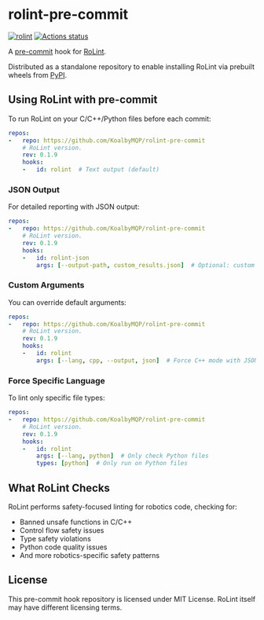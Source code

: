 # rolint-pre-commit

[![rolint](https://img.shields.io/pypi/v/rolint.svg)](https://pypi.python.org/pypi/rolint)
[![Actions status](https://github.com/KoalbyMQP/rolint-pre-commit/workflows/main/badge.svg)](https://github.com/KoalbyMQP/rolint-pre-commit/actions)

A [pre-commit](https://pre-commit.com/) hook for [RoLint](https://github.com/KoalbyMQP/Tools/tree/main/RoLint).

Distributed as a standalone repository to enable installing RoLint via prebuilt wheels from [PyPI](https://pypi.org/project/rolint/).

## Using RoLint with pre-commit

To run RoLint on your C/C++/Python files before each commit:

```yaml
repos:
-   repo: https://github.com/KoalbyMQP/rolint-pre-commit
    # RoLint version.
    rev: 0.1.9
    hooks:
    -   id: rolint  # Text output (default)
```

### JSON Output

For detailed reporting with JSON output:

```yaml
repos:
-   repo: https://github.com/KoalbyMQP/rolint-pre-commit
    # RoLint version.
    rev: 0.1.9
    hooks:
    -   id: rolint-json
        args: [--output-path, custom_results.json]  # Optional: custom output file
```

### Custom Arguments

You can override default arguments:

```yaml
repos:
-   repo: https://github.com/KoalbyMQP/rolint-pre-commit
    # RoLint version.
    rev: 0.1.9
    hooks:
    -   id: rolint
        args: [--lang, cpp, --output, json]  # Force C++ mode with JSON output
```

### Force Specific Language

To lint only specific file types:

```yaml
repos:
-   repo: https://github.com/KoalbyMQP/rolint-pre-commit
    # RoLint version.
    rev: 0.1.9
    hooks:
    -   id: rolint
        args: [--lang, python]  # Only check Python files
        types: [python]  # Only run on Python files
```

## What RoLint Checks

RoLint performs safety-focused linting for robotics code, checking for:

- Banned unsafe functions in C/C++
- Control flow safety issues
- Type safety violations
- Python code quality issues
- And more robotics-specific safety patterns

## License

This pre-commit hook repository is licensed under MIT License.
RoLint itself may have different licensing terms.
